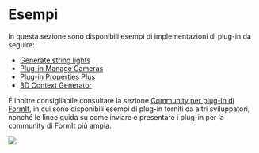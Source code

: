 # Esempi

In questa sezione sono disponibili esempi di implementazioni di plug-in da seguire:

* [Generate string lights](generate-string-lights.md)
* [Plug-in Manage Cameras](manage-cameras-plugin.md)
* [Plug-in Properties Plus](properties-plus-plugin.md)
* [3D Context Generator](3d-context-creator.md)

È inoltre consigliabile consultare la sezione [Community per plug-in di FormIt](formit-plugin-community.md), in cui sono disponibili esempi di plug-in forniti da altri sviluppatori, nonché le linee guida su come inviare e presentare i plug-in per la community di FormIt più ampia.

![](<../../.gitbook/assets/g6 (2).gif>)

